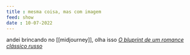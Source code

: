 ```yaml
---
title : mesma coisa, mas com imagem
feed: show
date : 10-07-2022
---
```


andei brincando no [[midjourney]], olha isso
[_O bluprint de um romance clássico russo_](https://photos.app.goo.gl/jNuK74TUdy4VhhG49)